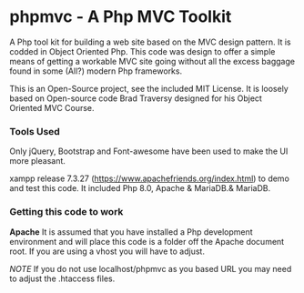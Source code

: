 # phpmvc - A Php MVC Toolkit

A Php tool kit for building a web site based on the MVC design pattern. It is codded in Object Oriented Php. This code was design to offer a simple means of getting a workable MVC site going without all the excess baggage found in some (All?) modern Php frameworks.

This is an Open-Source project, see the included MIT License. It is loosely based on Open-source code  Brad Traversy designed for his Object Oriented MVC Course. 

### Tools Used

Only jQuery, Bootstrap and Font-awesome have been used to make the UI more pleasant.

xampp release 7.3.27  (https://www.apachefriends.org/index.html) to demo and test this code. It included Php 8.0, Apache & MariaDB.& MariaDB.

### Getting this code to work

**Apache**
It is assumed that you have installed a Php development environment and will place this code is a folder off the Apache document root. If you are using a vhost you will have to adjust. 

*NOTE* If you do not use localhost/phpmvc as you based URL you may need to adjust the .htaccess files.



